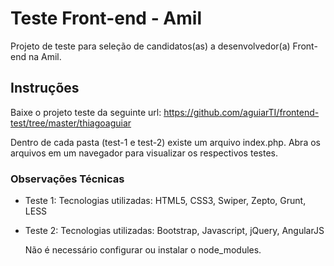 # Teste Front-end - Amil
Projeto de teste para seleção de candidatos(as) a desenvolvedor(a) Front-end na Amil.

## Instruções
Baixe o projeto teste da seguinte url: https://github.com/aguiarTI/frontend-test/tree/master/thiagoaguiar

Dentro de cada pasta (test-1 e test-2) existe um arquivo index.php. Abra os arquivos em um navegador para visualizar os respectivos testes.

### Observações Técnicas
- Teste 1: 
	Tecnologias utilizadas: HTML5, CSS3, Swiper, Zepto, Grunt, LESS

- Teste 2:
	Tecnologias utilizadas: Bootstrap, Javascript, jQuery, AngularJS

	Não é necessário configurar ou instalar o node_modules.
